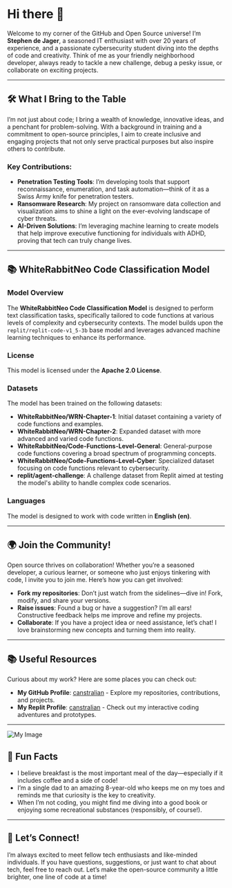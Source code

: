 # Hi there 👋

Welcome to my corner of the GitHub and Open Source universe! I’m **Stephen de Jager**, a seasoned IT enthusiast with over 20 years of experience, and a passionate cybersecurity student diving into the depths of code and creativity. Think of me as your friendly neighborhood developer, always ready to tackle a new challenge, debug a pesky issue, or collaborate on exciting projects.

---

## 🛠️ What I Bring to the Table

I’m not just about code; I bring a wealth of knowledge, innovative ideas, and a penchant for problem-solving. With a background in training and a commitment to open-source principles, I aim to create inclusive and engaging projects that not only serve practical purposes but also inspire others to contribute.

### Key Contributions:

- **Penetration Testing Tools**: I’m developing tools that support reconnaissance, enumeration, and task automation—think of it as a Swiss Army knife for penetration testers.
- **Ransomware Research**: My project on ransomware data collection and visualization aims to shine a light on the ever-evolving landscape of cyber threats.
- **AI-Driven Solutions**: I’m leveraging machine learning to create models that help improve executive functioning for individuals with ADHD, proving that tech can truly change lives.

---

## 📚 WhiteRabbitNeo Code Classification Model

### Model Overview

The **WhiteRabbitNeo Code Classification Model** is designed to perform text classification tasks, specifically tailored to code functions at various levels of complexity and cybersecurity contexts. The model builds upon the `replit/replit-code-v1_5-3b` base model and leverages advanced machine learning techniques to enhance its performance.

### License

This model is licensed under the **Apache 2.0 License**.

### Datasets

The model has been trained on the following datasets:

- **WhiteRabbitNeo/WRN-Chapter-1**: Initial dataset containing a variety of code functions and examples.
- **WhiteRabbitNeo/WRN-Chapter-2**: Expanded dataset with more advanced and varied code functions.
- **WhiteRabbitNeo/Code-Functions-Level-General**: General-purpose code functions covering a broad spectrum of programming concepts.
- **WhiteRabbitNeo/Code-Functions-Level-Cyber**: Specialized dataset focusing on code functions relevant to cybersecurity.
- **replit/agent-challenge**: A challenge dataset from Replit aimed at testing the model's ability to handle complex code scenarios.

### Languages

The model is designed to work with code written in **English (en)**.

---

## 🌍 Join the Community!

Open source thrives on collaboration! Whether you’re a seasoned developer, a curious learner, or someone who just enjoys tinkering with code, I invite you to join me. Here’s how you can get involved:

- **Fork my repositories**: Don’t just watch from the sidelines—dive in! Fork, modify, and share your versions.
- **Raise issues**: Found a bug or have a suggestion? I’m all ears! Constructive feedback helps me improve and refine my projects.
- **Collaborate**: If you have a project idea or need assistance, let’s chat! I love brainstorming new concepts and turning them into reality.

---

## 📚 Useful Resources

Curious about my work? Here are some places you can check out:

- **My GitHub Profile**: [canstralian](https://github.com/canstralian) - Explore my repositories, contributions, and projects.
- **My Replit Profile**: [canstralian](https://replit.com/@canstralian) - Check out my interactive coding adventures and prototypes.

---

![My Image](https://tse3.mm.bing.net/th?id=OIG4.94E8NipHRHPUCkrmPlI_&pid=ImgGn)

## 🍳 Fun Facts

- I believe breakfast is the most important meal of the day—especially if it includes coffee and a side of code!
- I’m a single dad to an amazing 8-year-old who keeps me on my toes and reminds me that curiosity is the key to creativity.
- When I’m not coding, you might find me diving into a good book or enjoying some recreational substances (responsibly, of course!).

---

## 🤔 Let’s Connect!

I’m always excited to meet fellow tech enthusiasts and like-minded individuals. If you have questions, suggestions, or just want to chat about tech, feel free to reach out. Let’s make the open-source community a little brighter, one line of code at a time!
